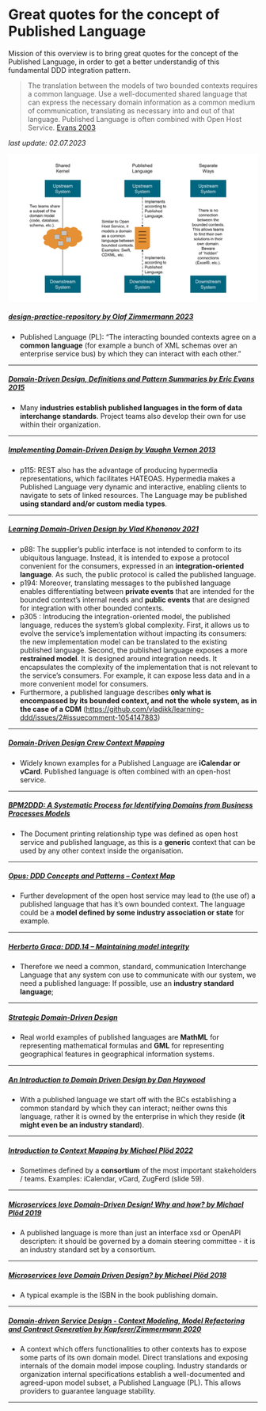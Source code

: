 # Great quotes for the concept of Published Language 

Mission of this overview is to bring great quotes for the concept of the Published Language, in order to get a better understandig of this fundamental DDD integration pattern.

> The translation between the models of two bounded contexts requires a common language. Use a well-documented shared language that can express the necessary domain information as a common medium of communication, translating as necessary into and out of that language. Published Language is often combined with Open Host Service. [Evans 2003](https://pubs.opengroup.org/architecture/o-aa-standard/DDD-strategic-patterns.html#_midway_patterns)

*last update: 02.07.2023*


![Publishedlanguage](./img/ddd-midway-patterns.png)

##### [design-practice-repository by Olaf Zimmermann 2023](https://socadk.github.io/design-practice-repository/activities/DPR-StrategicDDD.html)
* Published Language (PL): “The interacting bounded contexts agree on a **common language** (for example a bunch of XML schemas over an enterprise service bus) by which they can interact with each other.”

___

##### [Domain-Driven Design, Definitions and Pattern Summaries by Eric Evans 2015](https://www.domainlanguage.com/wp-content/uploads/2016/05/DDD_Reference_2015-03.pdf)
* Many **industries establish	published	languages	in the form	of data interchange standards**. Project teams also develop their own for use within their organization.

___

##### [Implementing Domain-Driven Design by Vaughn Vernon 2013](https://ptgmedia.pearsoncmg.com/images/9780321834577/samplepages/0321834577.pdf)
* p115:  REST also has the advantage of producing hypermedia representations, which facilitates HATEOAS. Hypermedia makes a Published Language very dynamic and interactive, enabling clients to navigate to sets of linked resources. The Language may be published **using standard and/or custom media types**. 

___

##### [Learning Domain-Driven Design by Vlad Khononov 2021](https://www.amazon.com/Learning-Domain-Driven-Design-Aligning-Architecture/dp/1098100131)
* p88: The supplier’s public interface is not intended to conform to its ubiquitous language. Instead, it is intended to expose a protocol convenient for the consumers, expressed in an **integration-oriented language**. As such, the public protocol is called the published language. 
* p194: Moreover, translating messages to the published language enables differentiating between **private events** that are intended for the bounded context’s internal needs and **public events** that are designed for integration with other bounded contexts. 
* p305 : Introducing the integration-oriented model, the published language, reduces the system’s global complexity. First, it allows us to evolve the service’s implementation without impacting its consumers: the new implementation model can be translated to the existing published language. Second, the published language exposes a more **restrained model**. It is designed around integration needs. It encapsulates the complexity of the implementation that is not relevant to the service’s consumers. For example, it can expose less data and in a more convenient model for consumers. 
* Furthermore, a published language describes **only what is encompassed by its bounded context, and not the whole system, as in the case of a CDM** (https://github.com/vladikk/learning-ddd/issues/2#issuecomment-1054147883)

___

##### [Domain-Driven Design Crew Context Mapping](https://github.com/ddd-crew/context-mapping)
* Widely known examples for a Published Language are **iCalendar or vCard**. Published language is often combined with an open-host service.

___

##### [BPM2DDD: A Systematic Process for Identifying Domains from Business Processes Models](https://www.mdpi.com/2674-113X/1/4/18/htm)
* The Document printing relationship type was defined as open host service and published language, as this is a **generic** context that can be used by any other context inside the organisation.

___

##### [Opus: DDD Concepts and Patterns – Context Map](https://opus.ch/ddd-concepts-and-patterns-context-map/)
* Further development of the open host service may lead to (the use of) a published language that has it’s own bounded context. The language could be a **model defined by some industry association or state** for example.

___

##### [Herberto Graca: DDD.14 – Maintaining model integrity](https://herbertograca.com/2016/02/05/ddd-14-maintaining-model-integrity/)
* Therefore we need a common, standard, communication Interchange Language that any system con use to communicate with our system, we need a published language:
If possible, use an **industry standard language**;

___

##### [Strategic Domain-Driven Design](https://dev.to/peholmst/strategic-domain-driven-design-3e87)
* Real world examples of published languages are **MathML** for representing mathematical formulas and **GML** for representing geographical features in geographical information systems.

___

##### [An Introduction to Domain Driven Design by Dan Haywood](https://www.methodsandtools.com/archive/archive.php?id=97)
* With a published language we start off with the BCs establishing a common standard by which they can interact; neither owns this language, rather it is owned by the enterprise in which they reside (**it might even be an industry standard**).

___

##### [Introduction to Context Mapping by Michael Plöd 2022](https://www.innoq.com/de/talks/2022/06/introduction-to-context-mapping-ddd-europe-2022/)
* Sometimes defined by a **consortium** of the most important stakeholders / teams. Examples: iCalendar, vCard, ZugFerd (slide 59).

___

##### [Microservices love Domain-Driven Design! Why and how? by Michael Plöd 2019](https://youtu.be/E6zhkC58XQ8?t=2687)
* A published language is more than just an interface xsd or OpenAPI descripten: it should be governed by a domain steering committee - it is an industry standard set by a consortium.

___

##### [Microservices love Domain Driven Design? by Michael Plöd 2018](https://youtu.be/1eP7o2YpweA?t=1182)
* A typical example is the ISBN in the book publishing domain.

___

##### [Domain-driven Service Design - Context Modeling, Model Refactoring and Contract Generation by Kapferer/Zimmermann 2020](https://contextmapper.org/media/SummerSoC-2020_Domain-driven-Service-Design_Authors-Copy.pdf)
* A context which offers functionalities to other contexts has to expose some parts of its own domain model. Direct translations and exposing internals of the domain model impose coupling. Industry standards or organization internal specifications establish a well-documented and agreed-upon model subset, a Published Language (PL). This allows providers to guarantee language stability.

___

